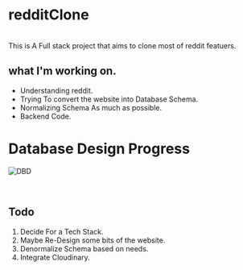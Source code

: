 # redditClone
<br />
This is A Full stack project that aims to clone most of reddit featuers. 

## what I'm working on. 

* Understanding reddit.
* Trying To convert the website into Database Schema.
* Normalizing Schema As much as possible.
* Backend Code.

# Database Design Progress
![DBD](https://user-images.githubusercontent.com/78625404/177963331-3ed3e32c-ba0d-42f5-a737-69936470ef62.png)


<br />

## Todo
1. Decide For a Tech Stack.
2. Maybe Re-Design some bits of the website.
3. Denormalize Schema based on needs.
4. Integrate Cloudinary.
